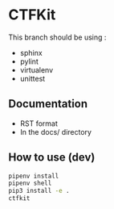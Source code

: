 # CTFKit

This branch should be using :

* sphinx
* pylint
* virtualenv
* unittest

## Documentation

* RST format
* In the docs/ directory

## How to use (dev)

```sh
pipenv install
pipenv shell
pip3 install -e .
ctfkit
```
